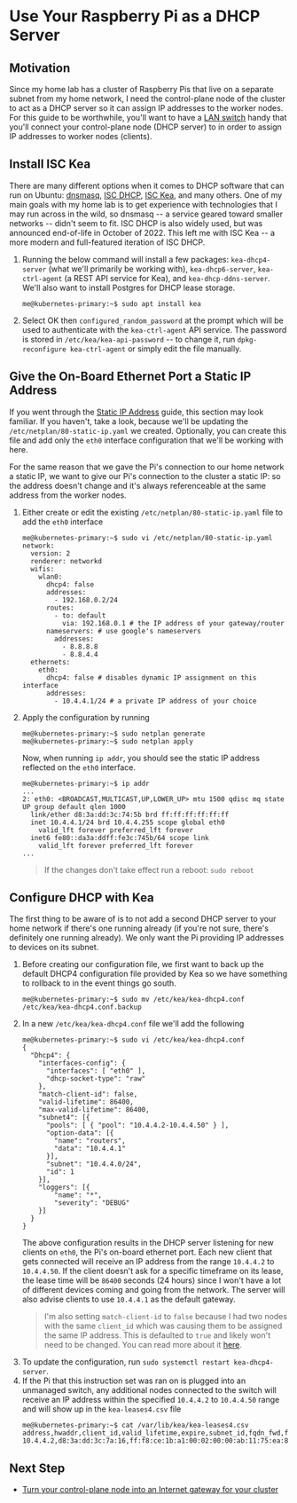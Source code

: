 # Use Your Raspberry Pi as a DHCP Server

## Motivation

Since my home lab has a cluster of Raspberry Pis that live on a separate subnet from my home network, I need the control-plane node of the cluster to act as a DHCP server so it can assign IP addresses to the worker nodes. For this guide to be worthwhile, you'll want to have a [LAN switch](https://www.amazon.com/TP-Link-Compliant-Shielded-Optimization-TL-SG1005P/dp/B076HZFY3F) handy that you'll connect your control-plane node (DHCP server) to in order to assign IP addresses to worker nodes (clients).

## Install ISC Kea

There are many different options when it comes to DHCP software that can run on Ubuntu: [dnsmasq](https://thekelleys.org.uk/dnsmasq/doc.html), [ISC DHCP](https://www.isc.org/dhcp/), [ISC Kea](https://www.isc.org/kea/), and many others. One of my main goals with my home lab is to get experience with technologies that I may run across in the wild, so dnsmasq -- a service geared toward smaller networks -- didn't seem to fit. ISC DHCP is also widely used, but was announced end-of-life in October of 2022. This left me with ISC Kea -- a more modern and full-featured iteration of ISC DHCP.

1. Running the below command will install a few packages: `kea-dhcp4-server` (what we'll primarily be working with), `kea-dhcp6-server`, `kea-ctrl-agent` (a REST API service for Kea), and `kea-dhcp-ddns-server`. We'll also want to install Postgres for DHCP lease storage.
    ```
    me@kubernetes-primary:~$ sudo apt install kea
    ```
2. Select OK then `configured_random_password` at the prompt which will be used to authenticate with the `kea-ctrl-agent` API service. The password is stored in `/etc/kea/kea-api-password` -- to change it, run `dpkg-reconfigure kea-ctrl-agent` or simply edit the file manually.

## Give the On-Board Ethernet Port a Static IP Address

If you went through the [Static IP Address](static-ip-address.md) guide, this section may look familiar. If you haven't, take a look, because we'll be updating the `/etc/netplan/80-static-ip.yaml` we created. Optionally, you can create this file and add only the `eth0` interface configuration that we'll be working with here.

For the same reason that we gave the Pi's connection to our home network a static IP, we want to give our Pi's connection to the cluster a static IP: so the address doesn't change and it's always referenceable at the same address from the worker nodes.

1. Either create or edit the existing `/etc/netplan/80-static-ip.yaml` file to add the `eth0` interface
    ```
    me@kubernetes-primary:~$ sudo vi /etc/netplan/80-static-ip.yaml
    network:
      version: 2
      renderer: networkd
      wifis:
        wlan0:
          dhcp4: false
          addresses:
            - 192.168.0.2/24
          routes:
            - to: default
              via: 192.168.0.1 # the IP address of your gateway/router
          nameservers: # use google's nameservers
            addresses:
              - 8.8.8.8
              - 8.8.4.4
      ethernets:
        eth0:
          dhcp4: false # disables dynamic IP assignment on this interface
          addresses:
            - 10.4.4.1/24 # a private IP address of your choice
    ```
2. Apply the configuration by running
    ```
    me@kubernetes-primary:~$ sudo netplan generate
    me@kubernetes-primary:~$ sudo netplan apply
    ```
    Now, when running `ip addr`, you should see the static IP address reflected on the `eth0` interface.
    ```
    me@kubernetes-primary:~$ ip addr
    ...
    2: eth0: <BROADCAST,MULTICAST,UP,LOWER_UP> mtu 1500 qdisc mq state UP group default qlen 1000
      link/ether d8:3a:dd:3c:74:5b brd ff:ff:ff:ff:ff:ff
      inet 10.4.4.1/24 brd 10.4.4.255 scope global eth0
        valid_lft forever preferred_lft forever
      inet6 fe80::da3a:ddff:fe3c:745b/64 scope link
        valid_lft forever preferred_lft forever
    ...
    ```
    > If the changes don't take effect run a reboot: `sudo reboot`

## Configure DHCP with Kea

The first thing to be aware of is to not add a second DHCP server to your home network if there's one running already (if you're not sure, there's definitely one running already). We only want the Pi providing IP addresses to devices on its subnet.

1. Before creating our configuration file, we first want to back up the default DHCP4 configuration file provided by Kea so we have something to rollback to in the event things go south.
    ```
    me@kubernetes-primary:~$ sudo mv /etc/kea/kea-dhcp4.conf /etc/kea/kea-dhcp4.conf.backup
    ```
2. In a new `/etc/kea/kea-dhcp4.conf` file we'll add the following
    ```
    me@kubernetes-primary:~$ sudo vi /etc/kea/kea-dhcp4.conf
    {
      "Dhcp4": {
        "interfaces-config": {
          "interfaces": [ "eth0" ],
          "dhcp-socket-type": "raw"
        },
        "match-client-id": false,
        "valid-lifetime": 86400,
        "max-valid-lifetime": 86400,
        "subnet4": [{
          "pools": [ { "pool": "10.4.4.2-10.4.4.50" } ],
          "option-data": [{
            "name": "routers",
            "data": "10.4.4.1"
          }],
          "subnet": "10.4.4.0/24",
          "id": 1
        }],
        "loggers": [{
            "name": "*",
            "severity": "DEBUG"
        }]
      }
    }
    ```
    The above configuration results in the DHCP server listening for new clients on `eth0`, the Pi's on-board ethernet port. Each new client that gets connected will receive an IP address from the range `10.4.4.2` to `10.4.4.50`. If the client doesn't ask for a specific timeframe on its lease, the lease time will be `86400` seconds (24 hours) since I won't have a lot of different devices coming and going from the network. The server will also advise clients to use `10.4.4.1` as the default gateway.
    > I'm also setting `match-client-id` to `false` because I had two nodes with the same `client_id` which was causing them to be assigned the same IP address. This is defaulted to `true` and likely won't need to be changed. You can read more about it [here](https://kea.readthedocs.io/en/kea-1.6.1/arm/dhcp4-srv.html#using-client-identifier-and-hardware-address).
3. To update the configuration, run `sudo systemctl restart kea-dhcp4-server`.
4. If the Pi that this instruction set was ran on is plugged into an unmanaged switch, any additional nodes connected to the switch will receive an IP address within the specified `10.4.4.2` to `10.4.4.50` range and will show up in the `kea-leases4.csv` file
    ```
    me@kubernetes-primary:~$ cat /var/lib/kea/kea-leases4.csv
    address,hwaddr,client_id,valid_lifetime,expire,subnet_id,fqdn_fwd,fqdn_rev,hostname,state,user_context
    10.4.4.2,d8:3a:dd:3c:7a:16,ff:f8:ce:1b:a1:00:02:00:00:ab:11:75:ea:8f:29:16:c2:aa:53,600,1702165203,1,0,0,two,0,
    ```

## Next Step

- [Turn your control-plane node into an Internet gateway for your cluster](./internet-gateway.md)